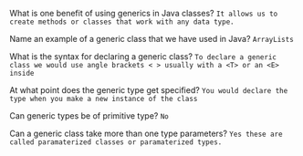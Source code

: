 What is one benefit of using generics in Java classes?
    `It allows us to create methods or classes that work with any data type.`

Name an example of a generic class that we have used in Java?
    `ArrayLists`

What is the syntax for declaring a generic class?
    `To declare a generic class we would use angle brackets < > usually with a <T> or an <E> inside`

At what point does the generic type get specified?
    `You would declare the type when you make a new instance of the class`

Can generic types be of primitive type?
    `No`

Can a generic class take more than one type parameters?
    `Yes these are called paramaterized classes or paramaterized types.`
